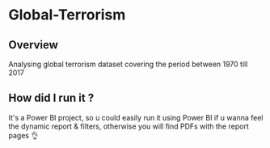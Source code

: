 # Global-Terrorism

## Overview
Analysing global terrorism dataset covering the period between 1970 till 2017

## How did I run it ?
It's a Power BI project, so u could easily run it using Power BI if u wanna feel the dynamic report & filters, otherwise you will find PDFs with the report pages 👌
